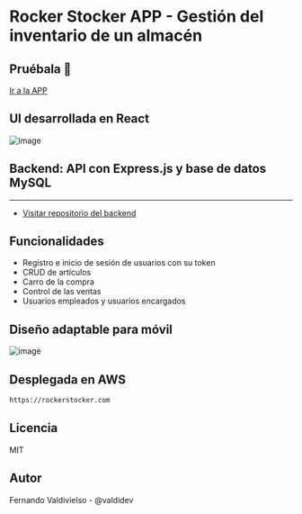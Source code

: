 # Rocker Stocker APP - Gestión del inventario de un almacén

## Pruébala :rocket:
[Ir a la APP](https://rocker-stocker.netlify.app/)

## UI desarrollada en React
![image](https://user-images.githubusercontent.com/96445737/212578258-eea82d54-9ed5-4b73-9821-201e3cd33d05.png)

## Backend: API con Express.js y base de datos MySQL
***
- [Visitar repositorio del backend](https://github.com/valdidev/rocker-stocker-backend)

## Funcionalidades

- Registro e inicio de sesión de usuarios con su token
- CRUD de artículos 
- Carro de la compra
- Control de las ventas
- Usuarios empleados y usuarios encargados

## Diseño adaptable para móvil
![image](https://user-images.githubusercontent.com/96445737/212577684-862a3f05-c915-4f48-88b2-d8cabd763bee.png)


## Desplegada en AWS

```sh
https://rockerstocker.com
```

## Licencia

MIT

## Autor
Fernando Valdivielso - @valdidev

